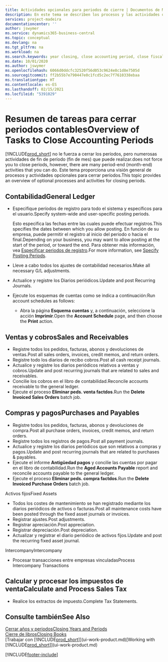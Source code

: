 ```yaml
---
title: Actividades opcionales para periodos de cierre | Documentos de Microsoft
description: En este tema se describen los procesos y las actividades opcionales para cerrar periodos contables en Business Central.
services: project-madeira
documentationcenter: ''
author: jswymer
ms.service: dynamics365-business-central
ms.topic: conceptual
ms.devlang: na
ms.tgt_pltfrm: na
ms.workload: na
ms.search.keywords: year closing, close accounting period, close fiscal year, aging, creditor payments, vendor payments
ms.date: 10/01/2020
ms.author: jswymer
ms.openlocfilehash: 6066d0ddcfc32520f56d053c9624e8c1d8e7505d
ms.sourcegitcommit: ff2b55b7e790447e0c1fcd5c2ec7f7610338ebaa
ms.translationtype: HT
ms.contentlocale: es-ES
ms.lasthandoff: 02/15/2021
ms.locfileid: "5391029"
---
```

# <a name="overview-of-tasks-to-close-accounting-periods"></a><span data-ttu-id="3fe17-103">Resumen de tareas para cerrar periodos contables</span><span class="sxs-lookup"><span data-stu-id="3fe17-103">Overview of Tasks to Close Accounting Periods</span></span>
[!INCLUDE[prod_short](includes/prod_short.md)] <span data-ttu-id="3fe17-104">no le fuerza a cerrar los períodos, pero numerosas actividades de fin de período (fin de mes) que puede realizar.</span><span class="sxs-lookup"><span data-stu-id="3fe17-104">does not force you to close periods, however, there are many period-end (month-end) activities that you can do.</span></span> <span data-ttu-id="3fe17-105">Este tema proporciona una visión general de procesos y actividades opcionales para cerrar períodos.</span><span class="sxs-lookup"><span data-stu-id="3fe17-105">This topic provides an overview of optional processes and activities for closing periods.</span></span>  

## <a name="general-ledger"></a><span data-ttu-id="3fe17-106">Contabilidad</span><span class="sxs-lookup"><span data-stu-id="3fe17-106">General Ledger</span></span>
* <span data-ttu-id="3fe17-107">Especifique períodos de registro para todo el sistema y específicos para el usuario.</span><span class="sxs-lookup"><span data-stu-id="3fe17-107">Specify system-wide and user-specific posting periods.</span></span>  

    <span data-ttu-id="3fe17-108">Esto especifica las fechas entre las cuales puede efectuar registros.</span><span class="sxs-lookup"><span data-stu-id="3fe17-108">This specifies the dates between which you allow posting.</span></span> <span data-ttu-id="3fe17-109">En función de su empresa, puede permitir el registro al inicio del periodo o hacia el final.</span><span class="sxs-lookup"><span data-stu-id="3fe17-109">Depending on your business, you may want to allow posting at the start of the period, or toward the end.</span></span> <span data-ttu-id="3fe17-110">Para obtener más información, vea [Especificar periodos de registro](finance-how-specify-posting-periods.md).</span><span class="sxs-lookup"><span data-stu-id="3fe17-110">For more information, see [Specify Posting Periods](finance-how-specify-posting-periods.md).</span></span>  
* <span data-ttu-id="3fe17-111">Lleve a cabo todos los ajustes de contabilidad necesarios.</span><span class="sxs-lookup"><span data-stu-id="3fe17-111">Make all necessary G/L adjustments.</span></span>  
* <span data-ttu-id="3fe17-112">Actualice y registre los Diarios periódicos.</span><span class="sxs-lookup"><span data-stu-id="3fe17-112">Update and post Recurring Journals.</span></span>  
  <!--* Process Consolidations-->
* <span data-ttu-id="3fe17-113">Ejecute los esquemas de cuentas como se indica a continuación:</span><span class="sxs-lookup"><span data-stu-id="3fe17-113">Run account schedules as follows:</span></span>  
  * <span data-ttu-id="3fe17-114">Abra la página **Esquema cuentas** y, a continuación, seleccione la acción **Imprimir**.</span><span class="sxs-lookup"><span data-stu-id="3fe17-114">Open the **Account Schedule** page, and then choose the **Print** action.</span></span>  

## <a name="sales-and-receivables"></a><span data-ttu-id="3fe17-115">Ventas y cobros</span><span class="sxs-lookup"><span data-stu-id="3fe17-115">Sales and Receivables</span></span>
* <span data-ttu-id="3fe17-116">Registre todos los pedidos, facturas, abonos y devoluciones de ventas.</span><span class="sxs-lookup"><span data-stu-id="3fe17-116">Post all sales orders, invoices, credit memos, and return orders.</span></span>  
* <span data-ttu-id="3fe17-117">Registre todo los diarios de recibo cobros.</span><span class="sxs-lookup"><span data-stu-id="3fe17-117">Post all cash receipt journals.</span></span>  
* <span data-ttu-id="3fe17-118">Actualice y registre los diarios periódicos relativos a ventas y cobros.</span><span class="sxs-lookup"><span data-stu-id="3fe17-118">Update and post recurring journals that are related to sales and receivables.</span></span>  
* <span data-ttu-id="3fe17-119">Concilie los cobros en el libro de contabilidad.</span><span class="sxs-lookup"><span data-stu-id="3fe17-119">Reconcile accounts receivable to the general ledger.</span></span>  
* <span data-ttu-id="3fe17-120">Ejecute el proceso **Eliminar peds. venta factdos**.</span><span class="sxs-lookup"><span data-stu-id="3fe17-120">Run the **Delete Invoiced Sales Orders** batch job.</span></span>  

## <a name="purchases-and-payables"></a><span data-ttu-id="3fe17-121">Compras y pagos</span><span class="sxs-lookup"><span data-stu-id="3fe17-121">Purchases and Payables</span></span>
* <span data-ttu-id="3fe17-122">Registre todos los pedidos, facturas, abonos y devoluciones de compra.</span><span class="sxs-lookup"><span data-stu-id="3fe17-122">Post all purchase orders, invoices, credit memos, and return orders.</span></span>  
* <span data-ttu-id="3fe17-123">Registre todos los registros de pagos.</span><span class="sxs-lookup"><span data-stu-id="3fe17-123">Post all payment journals.</span></span>  
* <span data-ttu-id="3fe17-124">Actualice y registre los diarios periódicos que son relativos a compras y pagos.</span><span class="sxs-lookup"><span data-stu-id="3fe17-124">Update and post recurring journals that are related to purchases & payables.</span></span>  
* <span data-ttu-id="3fe17-125">Ejecute el informe **Antigüedad pagos** y concilie las cuentas por pagar en el libro de contabilidad.</span><span class="sxs-lookup"><span data-stu-id="3fe17-125">Run the **Aged Accounts Payable** report and reconcile accounts payable to the general ledger.</span></span>  
* <span data-ttu-id="3fe17-126">Ejecute el proceso **Eliminar peds. compra factdos**.</span><span class="sxs-lookup"><span data-stu-id="3fe17-126">Run the **Delete Invoiced Purchase Orders** batch job.</span></span>  

<span data-ttu-id="3fe17-127">Activos fijos</span><span class="sxs-lookup"><span data-stu-id="3fe17-127">Fixed Assets</span></span>
* <span data-ttu-id="3fe17-128">Todos los costes de mantenimiento se han registrado mediante los diarios periódicos de activos o facturas.</span><span class="sxs-lookup"><span data-stu-id="3fe17-128">Post all maintenance costs have been posted through the fixed asset journals or invoices.</span></span>
* <span data-ttu-id="3fe17-129">Registrar ajustes.</span><span class="sxs-lookup"><span data-stu-id="3fe17-129">Post adjustments.</span></span>
* <span data-ttu-id="3fe17-130">Registrar apreciación.</span><span class="sxs-lookup"><span data-stu-id="3fe17-130">Post appreciation.</span></span>
* <span data-ttu-id="3fe17-131">Registrar depreciación.</span><span class="sxs-lookup"><span data-stu-id="3fe17-131">Post depreciation.</span></span>
* <span data-ttu-id="3fe17-132">Actualizar y registrar el diario periódico de activos fijos.</span><span class="sxs-lookup"><span data-stu-id="3fe17-132">Update and post the recurring fixed asset journal.</span></span>

<span data-ttu-id="3fe17-133">Intercompany</span><span class="sxs-lookup"><span data-stu-id="3fe17-133">Intercompany</span></span>
* <span data-ttu-id="3fe17-134">Procesar transacciones entre empresas vinculadas</span><span class="sxs-lookup"><span data-stu-id="3fe17-134">Process Intercompany Transactions</span></span>

## <a name="calculate-and-process-sales-tax"></a><span data-ttu-id="3fe17-135">Calcular y procesar los impuestos de venta</span><span class="sxs-lookup"><span data-stu-id="3fe17-135">Calculate and Process Sales Tax</span></span>
* <span data-ttu-id="3fe17-136">Realice los extractos de impuesto.</span><span class="sxs-lookup"><span data-stu-id="3fe17-136">Complete Tax Statements.</span></span>  

## <a name="see-also"></a><span data-ttu-id="3fe17-137">Consulte también</span><span class="sxs-lookup"><span data-stu-id="3fe17-137">See Also</span></span>
[<span data-ttu-id="3fe17-138">Cerrar años y periodos</span><span class="sxs-lookup"><span data-stu-id="3fe17-138">Closing Years and Periods</span></span>](year-close-years-periods.md)  
[<span data-ttu-id="3fe17-139">Cierre de libros</span><span class="sxs-lookup"><span data-stu-id="3fe17-139">Closing Books</span></span>](year-close-books.md)  
<span data-ttu-id="3fe17-140">[Trabajar con [!INCLUDE[prod_short](includes/prod_short.md)]](ui-work-product.md)</span><span class="sxs-lookup"><span data-stu-id="3fe17-140">[Working with [!INCLUDE[prod_short](includes/prod_short.md)]](ui-work-product.md)</span></span>


[!INCLUDE[footer-include](includes/footer-banner.md)]